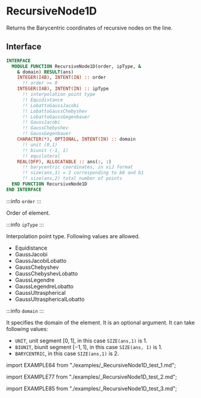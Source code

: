 # RecursiveNode1D

<!-- markdownlint-disable MD041 MD013 MD033 MD012 -->

Returns the Barycentric coordinates of recursive nodes on the line.

## Interface

```fortran
INTERFACE
  MODULE FUNCTION RecursiveNode1D(order, ipType, &
    & domain) RESULT(ans)
    INTEGER(I4B), INTENT(IN) :: order
      !! order >= 0
    INTEGER(I4B), INTENT(IN) :: ipType
      !! interpolation point type
      !! Equidistance
      !! LobattoGaussJacobi
      !! LobattoGaussChebyshev
      !! LobattoGaussGegenbauer
      !! GaussJacobi
      !! GaussChebyshev
      !! GaussGegenbauer
    CHARACTER(*), OPTIONAL, INTENT(IN) :: domain
      !! unit (0,1)
      !! biunit (-1, 1)
      !! equilateral
    REAL(DFP), ALLOCATABLE :: ans(:, :)
      !! barycentric coordinates, in xiJ format
      !! size(ans,1) = 2 corresponding to b0 and b1
      !! size(ans,2) total number of points
  END FUNCTION RecursiveNode1D
END INTERFACE
```

:::info `order`
:::

Order of element.

:::info `ipType`
:::

Interpolation point type. Following values are allowed.

- Equidistance
- GaussJacobi
- GaussJacobiLobatto
- GaussChebyshev
- GaussChebyshevLobatto
- GaussLegendre
- GaussLegendreLobatto
- GaussUltraspherical
- GaussUltrasphericalLobatto

:::info `domain`
:::

It specifies the domain of the element. It is an optional argument. It can take following values:

- `UNIT`, unit segment $[0,1]$, in this case `SIZE(ans,1)` is 1.
- `BIUNIT`, biunit segment $[-1,1]$, in this case `SIZE(ans, 1)` is 1.
- `BARYCENTRIC`, in this case `SIZE(ans,1)` is 2.

<Tabs>
<TabItem value="example" label="️܀ Example 1">

import EXAMPLE64 from "./examples/_RecursiveNode1D_test_1.md";

<EXAMPLE64 />

</TabItem>

<TabItem value="example2" label="Example 2">

import EXAMPLE77 from "./examples/_RecursiveNode1D_test_2.md";

<EXAMPLE77 />

</TabItem>

<TabItem value="example3" label="Example 3">

import EXAMPLE85 from "./examples/_RecursiveNode1D_test_3.md";

<EXAMPLE85 />

</TabItem>

<TabItem value="close" label="↢ " default>

</TabItem>
</Tabs>
